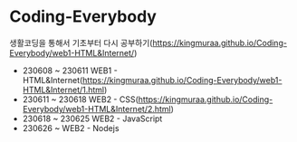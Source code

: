 # Coding-Everybody

생활코딩을 통해서 기초부터 다시 공부하기(https://kingmuraa.github.io/Coding-Everybody/web1-HTML&Internet/)
- 230608 ~ 230611 WEB1 - HTML&Internet(https://kingmuraa.github.io/Coding-Everybody/web1-HTML&Internet/1.html)
- 230611 ~ 230618 WEB2 - CSS(https://kingmuraa.github.io/Coding-Everybody/web1-HTML&Internet/2.html)
- 230618 ~ 230625 WEB2 - JavaScript
- 230626 ~ WEB2 - Nodejs
